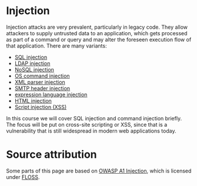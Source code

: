 # Injection
Injection attacks are very prevalent, particularly in legacy code. They allow attackers to supply untrusted data to an application, which gets processed as part of a command or query and may alter the foreseen execution flow of that application. 
There are many variants:
* [SQL injection](https://cheatsheetseries.owasp.org/cheatsheets/SQL_Injection_Prevention_Cheat_Sheet.html)
* [LDAP injection](https://cheatsheetseries.owasp.org/cheatsheets/LDAP_Injection_Prevention_Cheat_Sheet.html)
* [NoSQL injection](https://erlend.oftedal.no/blog/static-110.html)
* [OS command injection](https://cheatsheetseries.owasp.org/cheatsheets/OS_Command_Injection_Defense_Cheat_Sheet.html)
* [XML parser injection](https://cheatsheetseries.owasp.org/cheatsheets/XML_External_Entity_Prevention_Cheat_Sheet.html)
* [SMTP header injection](https://portswigger.net/kb/issues/00200800_smtp-header-injection)
* [expression language injection](https://owasp.org/www-community/vulnerabilities/Expression_Language_Injection)
* [HTML injection](https://www.acunetix.com/vulnerabilities/web/html-injection/)
* [Script injection (XSS)](https://owasp.org/www-community/attacks/xss/)

In this course we will cover SQL injection and command injection briefly. The focus will be put on cross-site scripting or XSS, since that is a vulnerability that is still widespread in modern web applications today. 

# Source attribution
Some parts of this page are based on [OWASP A1 Injection](https://owasp.org/www-project-top-ten/OWASP_Top_Ten_2017/Top_10-2017_A1-Injection), which is licensed under [FLOSS](https://owasp.org/about/).